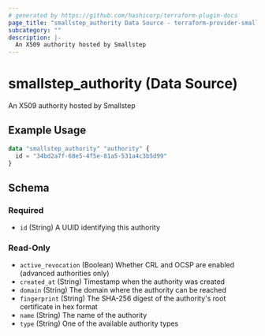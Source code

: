 ```yaml
---
# generated by https://github.com/hashicorp/terraform-plugin-docs
page_title: "smallstep_authority Data Source - terraform-provider-smallstep"
subcategory: ""
description: |-
  An X509 authority hosted by Smallstep
---
```


# smallstep_authority (Data Source)

An X509 authority hosted by Smallstep

## Example Usage

```terraform
data "smallstep_authority" "authority" {
  id = "34bd2a7f-68e5-4f5e-81a5-531a4c3b5d99"
}
```

<!-- schema generated by tfplugindocs -->
## Schema

### Required

- `id` (String) A UUID identifying this authority

### Read-Only

- `active_revocation` (Boolean) Whether CRL and OCSP are enabled (advanced authorities only)
- `created_at` (String) Timestamp when the authority was created
- `domain` (String) The domain where the authority can be reached
- `fingerprint` (String) The SHA-256 digest of the authority's root certificate in hex format
- `name` (String) The name of the authority
- `type` (String) One of the available authority types


